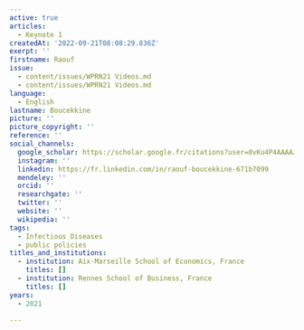 ```yaml
---
active: true
articles:
  - Keynote 1
createdAt: '2022-09-21T08:08:29.836Z'
exerpt: ''
firstname: Raouf
issue:
  - content/issues/WPRN21 Videos.md
  - content/issues/WPRN21 Videos.md
language:
  - English
lastname: Boucekkine
picture: ''
picture_copyright: ''
reference: ''
social_channels:
  google_scholar: https://scholar.google.fr/citations?user=0vKu4P4AAAAJ&hl=fr
  instagram: ''
  linkedin: https://fr.linkedin.com/in/raouf-boucekkine-671b7099
  mendeley: ''
  orcid: ''
  researchgate: ''
  twitter: ''
  website: ''
  wikipedia: ''
tags:
  - Infectious Diseases
  - public policies
titles_and_institutions:
  - institution: Aix-Marseille School of Economics, France
    titles: []
  - institution: Rennes School of Business, France
    titles: []
years:
  - 2021

---
```

